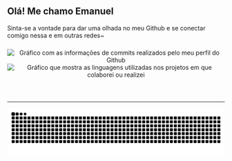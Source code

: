 <h2>Olá! Me chamo Emanuel</h2>
<p>Sinta-se a vontade para dar uma olhada no meu Github e se conectar comigo nessa e em outras redes~</p>

###

<div align="center">
  <img src="https://github-readme-stats.vercel.app/api?username=emanuelmartinslima&hide_title=false&hide_rank=false&show_icons=true&include_all_commits=true&count_private=true&disable_animations=false&theme=dracula&locale=en&hide_border=false" height="150" alt="Gráfico com as informações de commits realizados pelo meu perfil do Github"  />
  <img src="https://github-readme-stats.vercel.app/api/top-langs?username=emanuelmartinslima&locale=en&hide_title=false&layout=compact&card_width=320&langs_count=5&theme=dracula&hide_border=false" height="150" alt="Gráfico que mostra as linguagens utilizadas nos projetos em que colaborei ou realizei"  />
</div>

###

<br clear="both">
<hr>

<img src="https://raw.githubusercontent.com/emanuelmartinslima/emanuelmartinslima/output/snake.svg" alt="Snake animation" />

###

